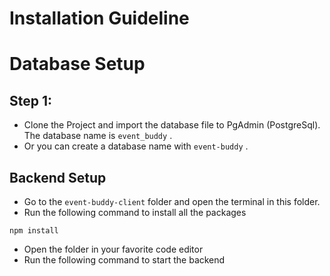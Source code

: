 # Installation Guideline

# Database Setup

## Step 1:

- Clone the Project and import the database file to PgAdmin (PostgreSql). The database name is `event_buddy` .
- Or you can create a database name with `event-buddy` .

## Backend Setup

- Go to the `event-buddy-client` folder and open the terminal in this folder.
- Run the following command to install all the packages

```terminal
npm install
```

- Open the folder in your favorite code editor
- Run the following command to start the backend
